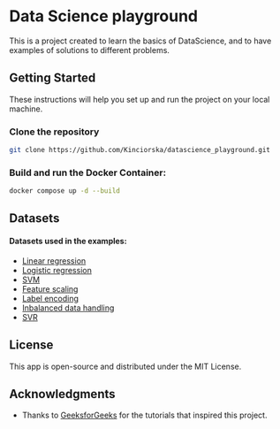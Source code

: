 # Data Science playground

This is a project created to learn the basics of DataScience, and to have examples of solutions to different problems.

## Getting Started

These instructions will help you set up and run the project on your local machine.

### Clone the repository

   ````bash
  git clone https://github.com/Kinciorska/datascience_playground.git
   ````

### Build and run the Docker Container:

   ````bash
   docker compose up -d --build 
   ````

## Datasets
#### Datasets used in the examples:

- [Linear regression](https://www.kaggle.com/datasets/andonians/random-linear-regression)
- [Logistic regression](https://www.kaggle.com/code/jchen2186/machine-learning-with-iris-dataset/notebook)
- [SVM](https://www.kaggle.com/code/jchen2186/machine-learning-with-iris-dataset/notebook)
- [Feature scaling](https://drive.google.com/file/d/1J7dPhnj2yBuzPwYraFU6cpCsa8Va3fiM/view)
- [Label encoding](https://www.kaggle.com/code/jchen2186/machine-learning-with-iris-dataset/notebook)
- [Inbalanced data handling](https://www.kaggle.com/datasets/mlg-ulb/creditcardfraud)
- [SVR](https://github.com/ViswaKiranAndraju/Regression/blob/main/Data%5B1%5D.csv)

## License
This app is open-source and distributed under the MIT License.

## Acknowledgments

- Thanks to [GeeksforGeeks](https://www.geeksforgeeks.org/machine-learning/?ref=lbp) for the tutorials that inspired this project.